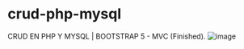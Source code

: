 # crud-php-mysql
CRUD EN PHP Y MYSQL | BOOTSTRAP 5 - MVC (Finished).
![image](https://user-images.githubusercontent.com/115583767/230444049-32feb824-1989-40a5-b770-b0fce1a438dd.png)

